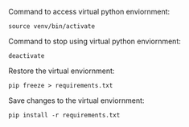 Command to access virtual python enviornment:

`source venv/bin/activate`

Command to stop using virtual python enviornment:

`deactivate`

Restore the virtual enviornment:

`pip freeze > requirements.txt`

Save changes to the virtual enviornment:

`pip install -r requirements.txt`
